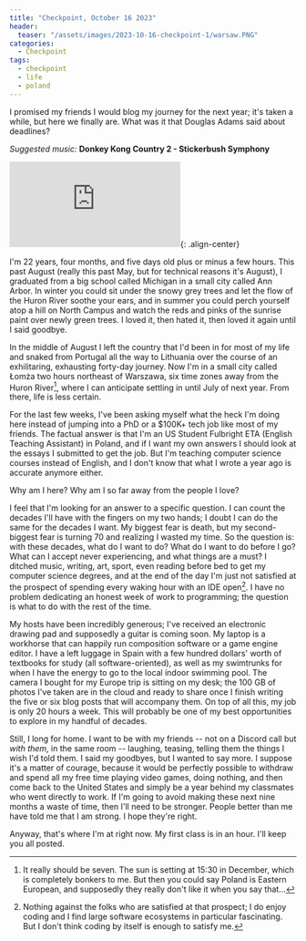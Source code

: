 ```yaml
---
title: "Checkpoint, October 16 2023"
header:
  teaser: "/assets/images/2023-10-16-checkpoint-1/warsaw.PNG"
categories: 
  - Checkpoint
tags:
  - checkpoint
  - life
  - poland
---
```


I promised my friends I would blog my journey for the next year; it's taken a while, but here we finally are. What was it that Douglas Adams said about deadlines? 

*Suggested music:* **Donkey Kong Country 2 - Stickerbush Symphony**

<iframe class="invidious-container" src="https://inv.in.projectsegfau.lt/embed/EETV2JNBhcc" title="Invidious video player" frameborder="0" allowfullscreen></iframe>{: .align-center}

I'm 22 years, four months, and five days old plus or minus a few hours. This past August (really this past May, but for technical reasons it's August), I graduated from a big school called Michigan in a small city called Ann Arbor. In winter you could sit under the snowy grey trees and let the flow of the Huron River soothe your ears, and in summer you could perch yourself atop a hill on North Campus and watch the reds and pinks of the sunrise paint over newly green trees. I loved it, then hated it, then loved it again until I said goodbye.

In the middle of August I left the country that I'd been in for most of my life and snaked from Portugal all the way to Lithuania over the course of an exhilitaring, exhausting forty-day journey. Now I'm in a small city called Łomża two hours northeast of Warszawa, six time zones away from the Huron River[^1], where I can anticipate settling in until July of next year. From there, life is less certain.

For the last few weeks, I've been asking myself what the heck I'm doing here instead of jumping into a PhD or a $100K+ tech job like most of my friends. The factual answer is that I'm an US Student Fulbright ETA (English Teaching Assistant) in Poland, and if I want my own answers I should look at the essays I submitted to get the job. But I'm teaching computer science courses instead of English, and I don't know that what I wrote a year ago is accurate anymore either. 

Why am I here? Why am I so far away from the people I love?

I feel that I'm looking for an answer to a specific question. I can count the decades I'll have with the fingers on my two hands; I doubt I can do the same for the decades I want. My biggest fear is death, but my second-biggest fear is turning 70 and realizing I wasted my time. So the question is: with these decades, what do I want to do? What do I want to do before I go? What can I accept never experiencing, and what things are a must? I ditched music, writing, art, sport, even reading before bed to get my computer science degrees, and at the end of the day I'm just not satisfied at the prospect of spending every waking hour with an IDE open[^2]. I have no problem dedicating an honest week of work to programming; the question is what to do with the rest of the time. 

My hosts have been incredibly generous; I've received an electronic drawing pad and supposedly a guitar is coming soon. My laptop is a workhorse that can happily run composition software or a game engine editor. I have a left luggage in Spain with a few hundred dollars' worth of textbooks for study (all software-oriented), as well as my swimtrunks for when I have the energy to go to the local indoor swimming pool. The camera I bought for my Europe trip is sitting on my desk; the 100 GB of photos I've taken are in the cloud and ready to share once I finish writing the five or six blog posts that will accompany them. On top of all this, my job is only 20 hours a week. This will probably be one of my best opportunities to explore in my handful of decades.

Still, I long for home. I want to be with my friends -- not on a Discord call but *with them*, in the same room -- laughing, teasing, telling them the things I wish I'd told them. I said my goodbyes, but I wanted to say more. I suppose it's a matter of courage, because it would be perfectly possible to withdraw and spend all my free time playing video games, doing nothing, and then come back to the United States and simply be a year behind my classmates who went directly to work. If I'm going to avoid making these next nine months a waste of time, then I'll need to be stronger. People better than me have told me that I am strong. I hope they're right.

Anyway, that's where I'm at right now. My first class is in an hour. I'll keep you all posted.

[^1]: It really should be seven. The sun is setting at 15:30 in December, which is completely bonkers to me. But then you could say Poland is Eastern European, and supposedly they really don't like it when you say that...
[^2]: Nothing against the folks who are satisfied at that prospect; I do enjoy coding and I find large software ecosystems in particular fascinating. But I don't think coding by itself is enough to satisfy me.